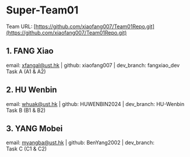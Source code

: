 # Super-Team01 
Team URL: [https://github.com/xiaofang007/Team01Repo.git](https://github.com/xiaofang007/Team01Repo.git)
## 1. FANG Xiao
email: xfangal@ust.hk | github: xiaofang007 | dev_branch: fangxiao_dev    
Task A (A1 & A2)
## 2. HU Wenbin
email: whuak@ust.hk | github: HUWENBIN2024 | dev_branch: HU-Wenbin  
Task B (B1 & B2)
## 3. YANG Mobei
email: myangba@ust.hk | github: BenYang2002 | dev_branch:  
Task C (C1 & C2)
